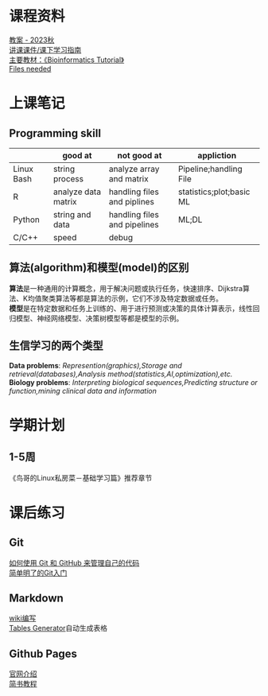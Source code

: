 # 课程资料
[教案 - 2023秋](https://app.yinxiang.com/fx/b46306ff-4e70-456b-9185-e0afb3e55bd4)\
[讲课课件/课下学习指南](https://cloud.tsinghua.edu.cn/d/dcbb0944631a4291b34c)\
[主要教材：《Bioinformatics Tutorial》](https://bioinfo.gitbook.io)\
[Files needed](https://cloud.tsinghua.edu.cn/d/ad22768345664924b202/)
# 上课笔记
## Programming skill
|            | good at             | not good at                  | appliction               |
|------------|---------------------|------------------------------|--------------------------|
| Linux Bash | string process      | analyze array and matrix     | Pipeline;handling File   |
| R          | analyze data matrix | handling files and piplines  | statistics;plot;basic ML |
| Python     | string and data     | handling files and pipelines | ML;DL                    |
| C/C++      | speed               | debug                        |                          |
## 算法(algorithm)和模型(model)的区别
**算法**是一种通用的计算概念，用于解决问题或执行任务，快速排序、Dijkstra算法、K均值聚类算法等都是算法的示例，它们不涉及特定数据或任务。\
**模型**是在特定数据和任务上训练的、用于进行预测或决策的具体计算表示，线性回归模型、神经网络模型、决策树模型等都是模型的示例。
## 生信学习的两个类型
**Data problems**: *Represention(graphics),Storage and retrieval(databases),Analysis method(statistics,AI,optimization),etc.*\
**Biology problems**: *Interpreting biological sequences,Predicting structure or function,mining clinical data and information*
# 学期计划
## 1-5周
《鸟哥的Linux私房菜－基础学习篇》推荐章节
# 课后练习
## Git
[如何使用 Git 和 GitHub 来管理自己的代码](https://cloud.tencent.com/developer/article/1193220)\
[简单明了的Git入门](https://www.bilibili.com/video/BV1Cr4y1J7iQ/?spm_id_from=333.788&vd_source=0010320ec2cfc87d70719b95cd60e77e)
## Markdown
[wiki编写](https://blog.csdn.net/qq_33373173/article/details/81811199)\
[Tables Generator](https://www.tablesgenerator.com/markdown_tables)自动生成表格
## Github Pages
[官网介绍](https://pages.github.com/)\
[简书教程](https://www.jianshu.com/p/f82c76b90336)
